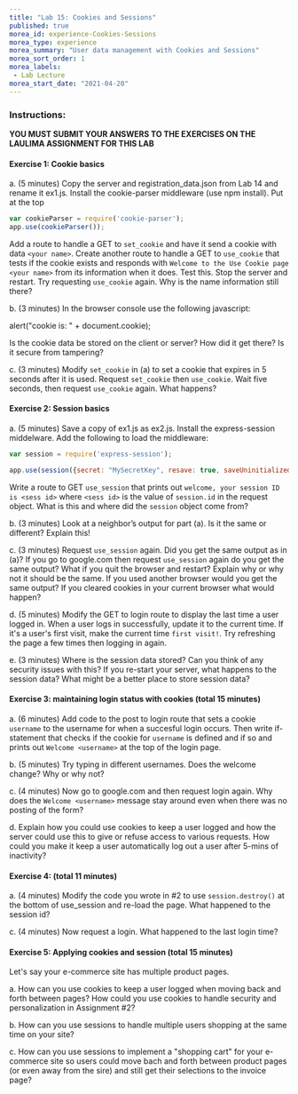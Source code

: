```yaml
--- 
title: "Lab 15: Cookies and Sessions" 
published: true 
morea_id: experience-Cookies-Sessions
morea_type: experience 
morea_summary: "User data management with Cookies and Sessions"
morea_sort_order: 1 
morea_labels:
 - Lab Lecture
morea_start_date: "2021-04-20"
---
```


### Instructions: 
**YOU MUST SUBMIT YOUR ANSWERS TO THE EXERCISES ON THE LAULIMA ASSIGNMENT FOR THIS LAB**

#### Exercise 1: Cookie basics

a. (5 minutes) Copy the server and registration_data.json from Lab 14 and rename it ex1.js. Install the cookie-parser middleware (use npm install). Put at the top
```Javascript
var cookieParser = require('cookie-parser');
app.use(cookieParser());
```
 Add a route to handle a GET to `set_cookie` and have it send a cookie with data `<your name>`. Create another route to handle a GET to `use_cookie` that tests if the cookie exists and responds with `Welcome to the Use Cookie page <your name>` from its information when it does. Test this. Stop the server and restart. Try requesting `use_cookie` again. Why is the name information still there?  



b. (3 minutes) In the browser console use the following javascript:

alert("cookie is: " + document.cookie);

Is the cookie data be stored on the client or server? How did it get there? Is it secure from tampering? 



c. (3 minutes) Modify `set_cookie` in (a) to set a cookie that expires in 5 seconds after it is used. Request `set_cookie` then `use_cookie`. Wait five seconds, then request `use_cookie` again. What happens? 



#### Exercise 2: Session basics

a. (5 minutes) Save a copy of ex1.js as ex2.js. Install the express-session middelware. Add the following to load the middleware:
```Javascript
var session = require('express-session');

app.use(session({secret: "MySecretKey", resave: true, saveUninitialized: true}));
```
Write a route to GET `use_session` that prints out `welcome, your session ID is <sess id>` where `<sess id>` is the value of `session.id` in the request object. What is this and where did the `session` object come from?


b. (3 minutes) Look at a neighbor’s output for part (a). Is it the same or different? Explain this! 

c. (3 minutes) Request `use_session` again. Did you get the same output as in (a)? If you go to google.com then request `use_session` again do you get the same output? What if you quit the browser and restart? Explain why or why not it should be the same. If you used another browser would you get the same output? If you cleared cookies in your current browser what would happen?

d. (5 minutes) Modify the GET to login route to display the last time a user logged in. When a user logs in successfully, update it to the current time. If it's a user's first visit, make the current time `first visit!`. Try refreshing the page a few times then logging in again.

e. (3 minutes) Where is the session data stored? Can you think of any security issues with this? If you re-start your server, what happens to the session data? What might be a better place to store session data?



#### Exercise 3: maintaining login status with cookies (total 15 minutes)

a. (6 minutes) Add code to the post to login route that sets a cookie `username` to the username for when a succesful login occurs. Then write if-statement that checks if the cookie for `username` is defined and if so and prints out `Welcome <username>` at the top of the login page. 

b. (5 minutes) Try typing in different usernames. Does the welcome change? Why or why not?

c. (4 minutes) Now go to google.com and then request login again. Why does the `Welcome <username>` message stay around even when there was no posting of the form?

d. Explain how you could use cookies to keep a user logged and how the server could use this to give or refuse access to various requests. How could you make it keep a user automatically log out a user after 5-mins of inactivity?   

#### Exercise 4: (total 11 minutes)

a. (4 minutes) Modify the code you wrote in #2 to use `session.destroy()` at the bottom of use_session and re-load the page. What happened to the session id? 

c. (4 minutes) Now request a login. What happened to the last login time?


#### Exercise 5: Applying cookies and session (total 15 minutes)
Let's say your e-commerce site has multiple product pages. 

a. How can you use cookies to keep a user logged when moving back and forth between pages? How could you use cookies to handle security and personalization in Assignment #2?

b. How can you use sessions to handle multiple users shopping at the same time on your site?

c. How can you use sessions to implement a "shopping cart" for your e-commerce site so users could move bach and forth between product pages (or even away from the sire) and still get their selections to the invoice page?

